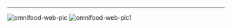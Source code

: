<hr>


<img src="https://i.postimg.cc/PxsntvHH/omnifoodalmpic11.png" alt="omnifood-web-pic" />
<img src="https://i.postimg.cc/YqSfCXbr/omnifoodalmpic1.png" alt="omnifood-web-pic1" />
</hr>
